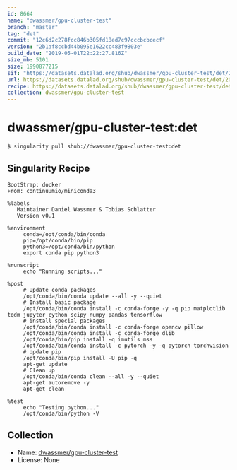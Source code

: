 ```yaml
---
id: 8664
name: "dwassmer/gpu-cluster-test"
branch: "master"
tag: "det"
commit: "12c6d2c278fcc846b305fd18ed7c97cccbcbcecf"
version: "2b1af8ccbd44b095e1622cc483f9803e"
build_date: "2019-05-01T22:22:27.816Z"
size_mb: 5101
size: 1990877215
sif: "https://datasets.datalad.org/shub/dwassmer/gpu-cluster-test/det/2019-05-01-12c6d2c2-2b1af8cc/2b1af8ccbd44b095e1622cc483f9803e.simg"
url: https://datasets.datalad.org/shub/dwassmer/gpu-cluster-test/det/2019-05-01-12c6d2c2-2b1af8cc/
recipe: https://datasets.datalad.org/shub/dwassmer/gpu-cluster-test/det/2019-05-01-12c6d2c2-2b1af8cc/Singularity
collection: dwassmer/gpu-cluster-test
---
```


# dwassmer/gpu-cluster-test:det

```bash
$ singularity pull shub://dwassmer/gpu-cluster-test:det
```

## Singularity Recipe

```singularity
BootStrap: docker
From: continuumio/miniconda3

%labels
   Maintainer Daniel Wassmer & Tobias Schlatter
   Version v0.1
   
%environment
     conda=/opt/conda/bin/conda
     pip=/opt/conda/bin/pip
     python3=/opt/conda/bin/python
     export conda pip python3
     
%runscript
     echo "Running scripts..."

%post
     # Update conda packages
     /opt/conda/bin/conda update --all -y --quiet
     # Install basic package
     /opt/conda/bin/conda install -c conda-forge -y -q pip matplotlib tqdm jupyter cython scipy numpy pandas tensorflow
     # install special packages 
     /opt/conda/bin/conda install -c conda-forge opencv pillow
     /opt/conda/bin/conda install -c conda-forge dlib 
     /opt/conda/bin/pip install -q imutils mss
     /opt/conda/bin/conda install -c pytorch -y -q pytorch torchvision
     # Update pip
     /opt/conda/bin/pip install -U pip -q
     apt-get update
     # Clean up
     /opt/conda/bin/conda clean --all -y --quiet
     apt-get autoremove -y
     apt-get clean

%test  
     echo "Testing python..."
     /opt/conda/bin/python -V
```

## Collection

 - Name: [dwassmer/gpu-cluster-test](https://github.com/dwassmer/gpu-cluster-test)
 - License: None

